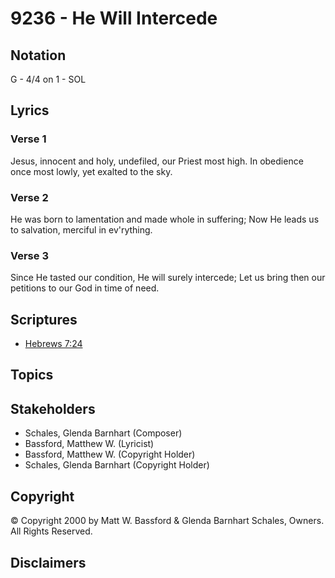 # 9236 - He Will Intercede

## Notation

G - 4/4 on 1 - SOL

## Lyrics

### Verse 1

Jesus, innocent and holy, undefiled, our Priest most high. In obedience once most lowly, yet exalted to the sky.

### Verse 2

He was born to lamentation and made whole in suffering; Now He leads us to salvation, merciful in ev'rything.

### Verse 3

Since He tasted our condition, He will surely intercede; Let us bring then our petitions to our God in time of need.


## Scriptures

- [Hebrews 7:24](https://www.biblegateway.com/passage/?search=Hebrews%207%3A24)

## Topics


## Stakeholders

- Schales, Glenda Barnhart (Composer)
- Bassford, Matthew W. (Lyricist)
- Bassford, Matthew W. (Copyright Holder)
- Schales, Glenda Barnhart (Copyright Holder)

## Copyright

© Copyright 2000 by Matt W. Bassford & Glenda Barnhart Schales, Owners. All Rights Reserved.


## Disclaimers


